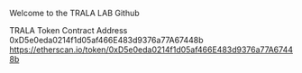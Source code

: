 Welcome to the TRALA LAB Github

TRALA Token Contract Address 0xD5e0eda0214f1d05af466E483d9376a77A67448b
https://etherscan.io/token/0xD5e0eda0214f1d05af466E483d9376a77A67448b
